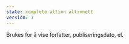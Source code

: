```yaml
---
state: complete altinn altinnett
version: 1
---
```


Brukes for å vise forfatter, publiseringsdato, el.
